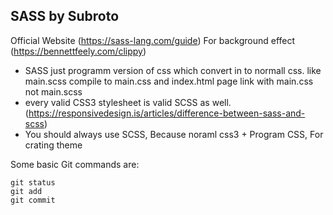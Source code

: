 ## SASS by Subroto
Official Website (https://sass-lang.com/guide)
For background effect (https://bennettfeely.com/clippy)
- SASS just programm version of css which convert in to normall css. like main.scss compile to main.css and index.html page link with main.css not main.scss
- every valid CSS3 stylesheet is valid SCSS as well. (https://responsivedesign.is/articles/difference-between-sass-and-scss)
- You should always use SCSS, Because noraml css3 + Program CSS, For crating theme

Some basic Git commands are:
```
git status
git add
git commit
```


